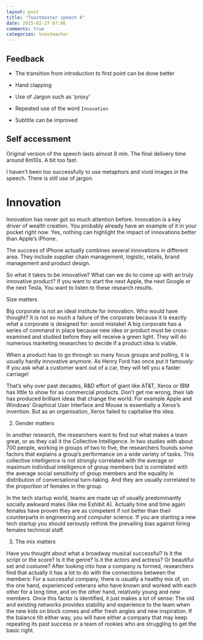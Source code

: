 ```yaml
---
layout: post
title: "Toastmaster speech 4"
date: 2015-02-27 07:06
comments: true
categories: toastmaster 
---
```


## Feedback

* The transition from introduction to first point can be done better

* Hand clapping

* Use of Jargon such as 'proxy'

* Repeated use of the word `Innovation`

* Subtitle can be improved


## Self accessment

Original version of the speech lasts almost 8 min. The final delivery time around 6m10s. A bit too fast.

I haven't been too successfully to use metaphors and vivid images in the speech. There is still use of jargon. 

Innovation
==========

Innovation has never got so much attention before. Innovation is a key driver of wealth creation. You probably already have an example of it in your pocket right now. Yes, nothing can highlight the impact of innovations better than Apple’s iPhone. 

The success of iPhone actually combines several innovations in different area. They include supplier chain management, logistic, retails, brand management and product design. 

So what it takes to be innovative? What can we do to come up with an truly innovative product? If you want to start the next Apple, the next Google or the next Tesla, You want to listen to these research results.


Size matters

Big corporate is not an ideal institute for innovation. Who would have thought? It is not so much a failure of the corporate because it is exactly what a corporate is designed for: avoid mistake! A big corporate has a series of command in place because new idea or product must be cross-examined and studied before they will receive a green light. They will do numerous marketing researches to decide if a product idea is viable. 

When a product has to go through so many focus groups and polling, it is usually hardly innovative anymore. As Henry Ford has once put it famously: If you ask what a customer want out of a car, they will tell you a faster carriage!

That’s why over past decades, R&D effort of giant like AT&T, Xerox or IBM has little to show for as commercial products. Don’t get me wrong, their lab has produced brilliant ideas that change the world. For example Apple and Windows’ Graphical User Interface and Mouse is essentially a Xerox’s invention. But as an organisation, Xerox failed to capitalise the idea.


2) Gender matters

In another research, the researchers want to find out what makes a team great, or as they call it the Collective Intelligence. In two studies with about 700 people, working in groups of two to five, the researchers founds some factors that explains a group’s performance on a wide variety of tasks. This collective intelligence is not strongly correlated with the average or maximum individual intelligence of group members but is correlated with the average social sensitivity of group members and the equality in distribution of conversational turn-taking. And they are usually correlated to the proportion of females in the group.

In the tech startup world, teams are made up of usually predominantly socially awkward males (like me Exhibit A). Actually time and time again females have proven they are as competent if not better than their counterparts in engineering and computer science. If you are starting a new tech startup you should seriously rethink the prevailing bias against hiring females technical staff.


3) The mix matters

Have you thought about what a broadway musical successful? Is it the script or the score? Is it the genre? Is it the actors and actress? Or beautiful set and costume? After looking into how a company is formed, researchers find that actually it has a lot to do with the connections between the members: For a successful company, there is usually a healthy mix of, on the one hand, experienced veterans who have known and worked with each other for a long time, and on the other hand, relatively young and new members. Once this factor is identified, it just makes a lot of sense: The old and existing networks provides stability and experience to the team when the new kids on block comes and offer fresh angles and new inspiration. If the balance tilt either way, you will have either a company that may keep repeating its past success or a team of rookies who are struggling to get the basic right.



